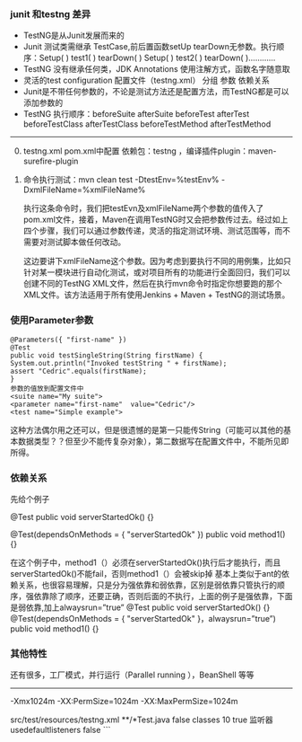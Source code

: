 ### junit 和testng 差异

* TestNG是从Junit发展而来的
* Junit 测试类需继承 TestCase,前后置函数setUp tearDown无参数。执行顺序：Setup( )   test1( )    tearDown( )      Setup( )     test2( )      tearDown( )…………
* TestNG 没有继承任何类，JDK Annotations 使用注解方式，函数名字随意取
* 灵活的test configuration 配置文件（testng.xml） 分组 参数 依赖关系
* Junit是不带任何参数的，不论是测试方法还是配置方法，而TestNG都是可以添加参数的
* TestNG 执行顺序：beforeSuite afterSuite beforeTest afterTest beforeTestClass afterTestClass beforeTestMethod afterTestMethod



***
0. testng.xml
pom.xml中配置 依赖包：testng ，编译插件plugin：maven-surefire-plugin

1. 命令执行测试：mvn clean test -DtestEnv=%testEnv% -DxmlFileName=%xmlFileName%

    执行这条命令时，我们把testEvn及xmlFileName两个参数的值传入了pom.xml文件，接着，Maven在调用TestNG时又会把参数传过去。经过如上四个步骤，我们可以通过参数传递，灵活的指定测试环境、测试范围等，而不需要对测试脚本做任何改动。

    这边要讲下xmlFileName这个参数。因为考虑到要执行不同的用例集，比如只针对某一模块进行自动化测试，或对项目所有的功能进行全面回归，我们可以创建不同的TestNG XML文件，然后在执行mvn命令时指定你想要跑的那个XML文件。该方法适用于所有使用Jenkins + Maven + TestNG的测试场景。

### 使用Parameter参数

```
@Parameters({ "first-name" })
@Test
public void testSingleString(String firstName) {
System.out.println("Invoked testString " + firstName);
assert "Cedric".equals(firstName);
}
参数的值放到配置文件中
<suite name="My suite">
<parameter name="first-name"  value="Cedric"/>
<test name="Simple example">
```

这种方法偶尔用之还可以，但是很遗憾的是第一只能传String（可能可以其他的基本数据类型？？但至少不能传复杂对象），第二数据写在配置文件中，不能所见即所得。


### 依赖关系
先给个例子

@Test
public void serverStartedOk() {}

@Test(dependsOnMethods = { "serverStartedOk" })
public void method1() {}

在这个例子中，method1（）必须在serverStartedOk()执行后才能执行，而且serverStartedOk()不能fail，否则method1（）会被skip掉
基本上类似于ant的依赖关系，也很容易理解，只是分为强依靠和弱依靠，区别是弱依靠只管执行的顺序，强依靠除了顺序，还要正确，否则后面的不执行，上面的例子是强依靠，下面是弱依靠,加上alwaysrun=”true”
@Test
public void serverStartedOk() {}
@Test(dependsOnMethods = { "serverStartedOk" }，alwaysrun=”true”)
public void method1() {}

### 其他特性
   还有很多，工厂模式，并行运行（Parallel running ），BeanShell 等等

***


<!--下面参数listener parallel threadCount testFailureIgnore等可以配置在对应testng.xml中-->
<argLine>-Xmx1024m -XX:PermSize=1024m -XX:MaxPermSize=1024m</argLine>
<!--<additionalClasspathElements>-->
<!--<additionalClasspathElement>-->
<!--${basedir}/target/test-classes-->
<!--</additionalClasspathElement>-->
<!--</additionalClasspathElements>-->
<suiteXmlFiles>
    <suiteXmlFile>src/test/resources/testng.xml</suiteXmlFile>
</suiteXmlFiles>
<includes>
    <include>**/*Test.java</include>
</includes>
<!--跳过测试-->
<skipTests>false</skipTests>
<!--<excludes>-->
<!--<exclude>**/TestConstants.java</exclude>-->
<!--</excludes>-->
<!--<forkMode>pertest</forkMode>-->
<!--多线程-->
<parallel>classes</parallel>
<threadCount>10</threadCount>
<testFailureIgnore>true</testFailureIgnore>
<properties>
    监听器
    <property>
        <name>usedefaultlisteners</name>
        <value>false</value>
    </property>
    <!--<property>-->
    <!--<name>listener</name>-->
    <!--<value>org.uncommons.reportng.</value>-->
    <!--</property>-->
</properties>
```
